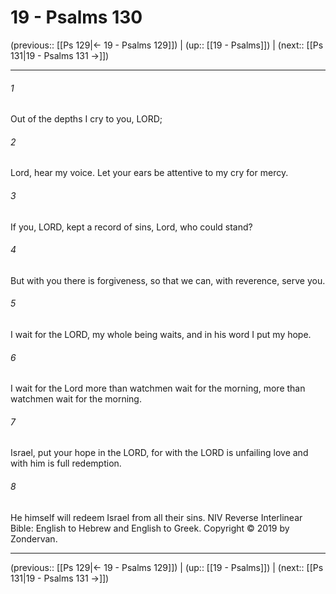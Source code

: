 # 19 - Psalms 130

(previous:: [[Ps 129|← 19 - Psalms 129]]) | (up:: [[19 - Psalms]]) | (next:: [[Ps 131|19 - Psalms 131 →]])

***


###### 1 
Out of the depths I cry to you, LORD; 

###### 2 
Lord, hear my voice. Let your ears be attentive to my cry for mercy. 

###### 3 
If you, LORD, kept a record of sins, Lord, who could stand? 

###### 4 
But with you there is forgiveness, so that we can, with reverence, serve you. 

###### 5 
I wait for the LORD, my whole being waits, and in his word I put my hope. 

###### 6 
I wait for the Lord more than watchmen wait for the morning, more than watchmen wait for the morning. 

###### 7 
Israel, put your hope in the LORD, for with the LORD is unfailing love and with him is full redemption. 

###### 8 
He himself will redeem Israel from all their sins. NIV Reverse Interlinear Bible: English to Hebrew and English to Greek. Copyright © 2019 by Zondervan.

***

(previous:: [[Ps 129|← 19 - Psalms 129]]) | (up:: [[19 - Psalms]]) | (next:: [[Ps 131|19 - Psalms 131 →]])
